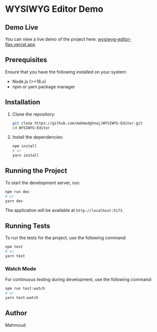 # WYSIWYG Editor Demo

## Demo Live

You can view a live demo of the project here: [wysiwyg-editor-flax.vercel.app](https://wysiwyg-editor-flax.vercel.app)

## Prerequisites

Ensure that you have the following installed on your system:

- Node.js (>=16.x)
- npm or yarn package manager

## Installation

1. Clone the repository:

   ```bash
   git clone https://github.com/mahmodghnaj/WYSIWYG-Editor.git
   cd WYSIWYG-Editor

   ```

2. Install the dependencies:
   ```bash
   npm install
   # or
   yarn install
   ```

## Running the Project

To start the development server, run:

```bash
npm run dev
# or
yarn dev
```

The application will be available at `http://localhost:5173`.

## Running Tests

To run the tests for the project, use the following command:

```bash
npm test
# or
yarn test
```

### Watch Mode

For continuous testing during development, use the following command:

```bash
npm run test:watch
# or
yarn test:watch
```

## Author

Mahmoud
